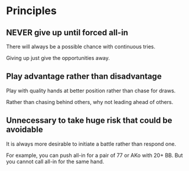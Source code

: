# Principles

## NEVER give up until forced all-in

There will always be a possible chance with continuous tries.

Giving up just give the opportunities away.

## Play advantage rather than disadvantage

Play with quality hands at better position rather than chase for draws.

Rather than chasing behind others, why not leading ahead of others.

## Unnecessary to take huge risk that could be avoidable

It is always more desirable to initiate a battle rather than respond one.

For example, you can push all-in for a pair of 77 or AKo with 20+ BB. But you cannot call all-in for the same hand.


